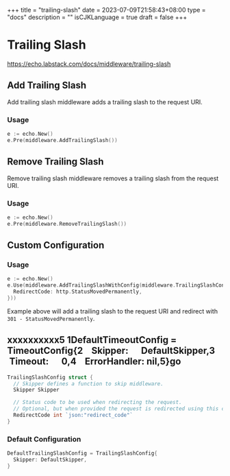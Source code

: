 +++
title = "trailing-slash"
date = 2023-07-09T21:58:43+08:00
type = "docs"
description = ""
isCJKLanguage = true
draft = false
+++

# Trailing Slash

https://echo.labstack.com/docs/middleware/trailing-slash

## Add Trailing Slash

Add trailing slash middleware adds a trailing slash to the request URI.

### Usage

```go
e := echo.New()
e.Pre(middleware.AddTrailingSlash())
```



## Remove Trailing Slash

Remove trailing slash middleware removes a trailing slash from the request URI.

### Usage

```go
e := echo.New()
e.Pre(middleware.RemoveTrailingSlash())
```



## Custom Configuration

### Usage

```go
e := echo.New()
e.Use(middleware.AddTrailingSlashWithConfig(middleware.TrailingSlashConfig{
  RedirectCode: http.StatusMovedPermanently,
}))
```



Example above will add a trailing slash to the request URI and redirect with `301 - StatusMovedPermanently`.

## xxxxxxxxxx5 1DefaultTimeoutConfig = TimeoutConfig{2    Skipper:      DefaultSkipper,3    Timeout:      0,4    ErrorHandler: nil,5}go

```go
TrailingSlashConfig struct {
  // Skipper defines a function to skip middleware.
  Skipper Skipper

  // Status code to be used when redirecting the request.
  // Optional, but when provided the request is redirected using this code.
  RedirectCode int `json:"redirect_code"`
}
```



### Default Configuration

```go
DefaultTrailingSlashConfig = TrailingSlashConfig{
  Skipper: DefaultSkipper,
}
```